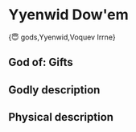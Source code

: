 # Yyenwid Dow'em

{😇 gods,Yyenwid,Voquev Irrne}

## **God of:** Gifts

## **Godly description**

## **Physical description**
